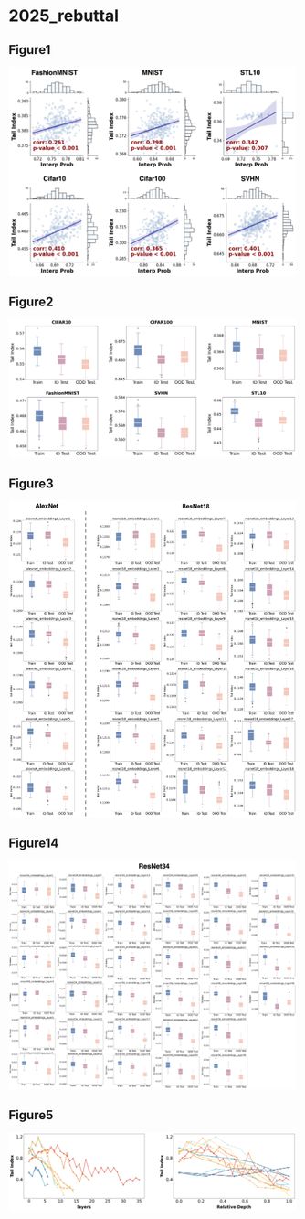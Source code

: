 # 2025_rebuttal
Figure1
-----------
![Figure1](figures/figure1.jpg)

Figure2
-----------
![Figure2](figures/figure2.jpg)

Figure3
-----------
![Figure3](figures/figure3.jpg)

Figure14
-----------
![Figure4](figures/figure4.jpg)

Figure5
-----------
![Figure5](figures/figure5.jpg)
